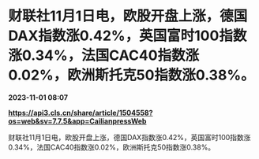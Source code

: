 # 财联社11月1日电，欧股开盘上涨，德国DAX指数涨0.42%，英国富时100指数涨0.34%，法国CAC40指数涨0.02%，欧洲斯托克50指数涨0.38%。

**2023-11-01 08:07**

**https://api3.cls.cn/share/article/1504558?os=web&sv=7.7.5&app=CailianpressWeb**

财联社11月1日电，欧股开盘上涨，德国DAX指数涨0.42%，英国富时100指数涨0.34%，法国CAC40指数涨0.02%，欧洲斯托克50指数涨0.38%。